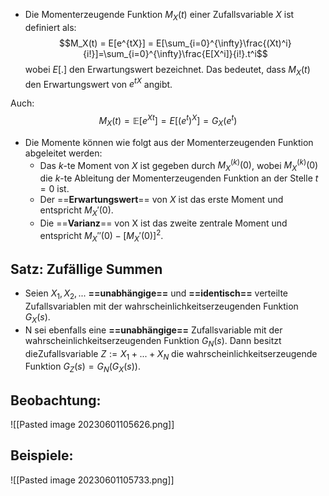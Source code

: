 - Die Momenterzeugende Funktion $M_X(t)$ einer Zufallsvariable $X$ ist definiert als: $$M_X(t) = E[e^{tX}] = E[\sum_{i=0}^{\infty}\frac{(Xt)^i}{i!}]=\sum_{i=0}^{\infty}\frac{E[X^i]}{i!}.t^i$$
wobei $E[.]$ den Erwartungswert bezeichnet. Das bedeutet, dass $M_X(t)$ den Erwartungswert von $e^{tX}$ angibt.

Auch: $$M_X(t)=\mathbb{E}[e^{Xt}]=E[(e^t)^X]=G_X(e^t)$$

- Die Momente können wie folgt aus der Momenterzeugenden Funktion abgeleitet werden:
	- Das $k$-te Moment von $X$ ist gegeben durch $M_X^{(k)}(0)$, wobei $M_X^{(k)}(0)$ die $k$-te Ableitung der Momenterzeugenden Funktion an der Stelle $t=0$ ist.
	- Der ==**Erwartungswert**== von $X$ ist das erste Moment und entspricht $M_X'(0)$.
	- Die ==**Varianz**== von X ist das zweite zentrale Moment und entspricht $M_X''(0) - [M_X'(0)]^2$.


## Satz: Zufällige Summen

- Seien $X_1, X_2, . . .$ **==unabhängige==** und **==identisch==** verteilte Zufallsvariablen mit der wahrscheinlichkeitserzeugenden Funktion $G_X(s)$. 
- N sei ebenfalls eine **==unabhängige==** Zufallsvariable mit der wahrscheinlichkeitserzeugenden Funktion $G_N(s)$. Dann besitzt dieZufallsvariable $Z:=X_1+...+X_N$ die wahrscheinlichkeitserzeugende Funktion $G_Z(s) = G_N(G_X(s))$.


## Beobachtung:
![[Pasted image 20230601105626.png]]



## Beispiele:
![[Pasted image 20230601105733.png]]
